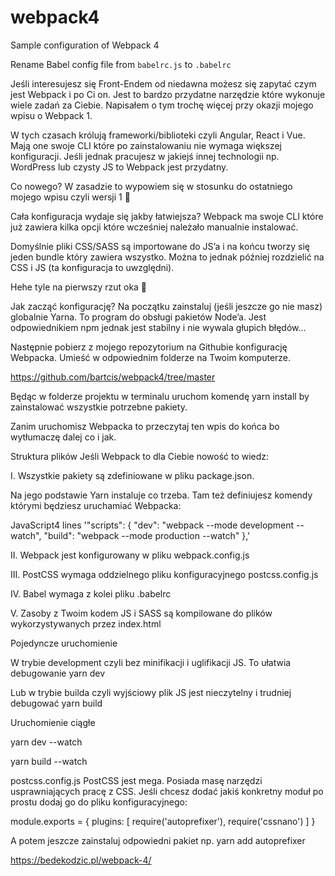 # webpack4
Sample configuration of Webpack 4

Rename Babel config file from `babelrc.js` to `.babelrc`

Jeśli interesujesz się Front-Endem od niedawna możesz się zapytać czym jest Webpack i po Ci on. Jest to bardzo przydatne narzędzie które wykonuje wiele zadań za Ciebie. Napisałem o tym trochę więcej przy okazji mojego wpisu o Webpack 1.

W tych czasach królują frameworki/biblioteki czyli Angular, React i Vue. Mają one swoje CLI które po zainstalowaniu nie wymaga większej konfiguracji. Jeśli jednak pracujesz w jakiejś innej technologii np. WordPress lub czysty JS to Webpack jest przydatny.

Co nowego?
W zasadzie to wypowiem się w stosunku do ostatniego mojego wpisu czyli wersji 1 🙂

Cała konfiguracja wydaje się jakby łatwiejsza? Webpack ma swoje CLI które już zawiera kilka opcji które wcześniej należało manualnie instalować.

Domyślnie pliki CSS/SASS są importowane do JS’a i na końcu tworzy się jeden bundle który zawiera wszystko. Można to jednak później rozdzielić na CSS i JS (ta konfiguracja to uwzględni).

Hehe tyle na pierwszy rzut oka 🙂 

Jak zacząć konfigurację?
Na początku zainstaluj (jeśli jeszcze go nie masz) globalnie Yarna. To program do obsługi pakietów Node’a. Jest odpowiednikiem npm jednak jest stabilny i nie wywala głupich błędów…

Następnie pobierz z mojego repozytorium na Githubie  konfigurację Webpacka. Umieść w odpowiednim folderze na Twoim komputerze.

https://github.com/bartcis/webpack4/tree/master

Będąc w folderze projektu w terminalu uruchom komendę yarn install by zainstalować wszystkie potrzebne pakiety.

Zanim uruchomisz Webpacka to przeczytaj ten wpis do końca bo wytłumaczę dalej co i jak.

Struktura plików
Jeśli Webpack to dla Ciebie nowość to wiedz:

I. Wszystkie pakiety są zdefiniowane w pliku package.json.

Na jego podstawie Yarn instaluje co trzeba. Tam też definiujesz komendy którymi będziesz uruchamiać Webpacka:

JavaScript4 lines
'"scripts": {
    "dev": "webpack --mode development --watch",
    "build": "webpack --mode production --watch"
},'

II. Webpack jest konfigurowany w pliku webpack.config.js

III. PostCSS wymaga oddzielnego pliku konfiguracyjnego postcss.config.js

IV. Babel wymaga z kolei pliku .babelrc

V. Zasoby z Twoim kodem JS i SASS są kompilowane do plików wykorzystywanych przez index.html


Pojedyncze uruchomienie

W trybie development czyli bez minifikacji i uglifikacji JS. To ułatwia debugowanie
yarn dev

Lub w trybie builda czyli wyjściowy plik JS jest nieczytelny i trudniej debugować
yarn build

Uruchomienie ciągłe

yarn dev --watch

yarn build --watch

postcss.config.js
PostCSS jest mega. Posiada masę narzędzi usprawniających pracę z CSS. Jeśli chcesz dodać jakiś konkretny moduł po prostu dodaj go do pliku konfiguracyjnego:

module.exports = {
    plugins: [
        require('autoprefixer'),
        require('cssnano')
    ]
}

A potem jeszcze zainstaluj odpowiedni pakiet np.
yarn add autoprefixer

https://bedekodzic.pl/webpack-4/